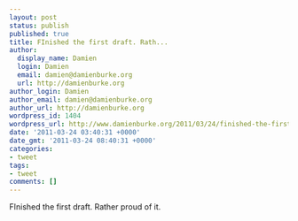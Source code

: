 ```yaml
---
layout: post
status: publish
published: true
title: FInished the first draft. Rath...
author:
  display_name: Damien
  login: Damien
  email: damien@damienburke.org
  url: http://damienburke.org
author_login: Damien
author_email: damien@damienburke.org
author_url: http://damienburke.org
wordpress_id: 1404
wordpress_url: http://www.damienburke.org/2011/03/24/finished-the-first-draft-rath/
date: '2011-03-24 03:40:31 +0000'
date_gmt: '2011-03-24 08:40:31 +0000'
categories:
- tweet
tags:
- tweet
comments: []
---
```

<p>FInished the first draft. Rather proud of it.</p>
